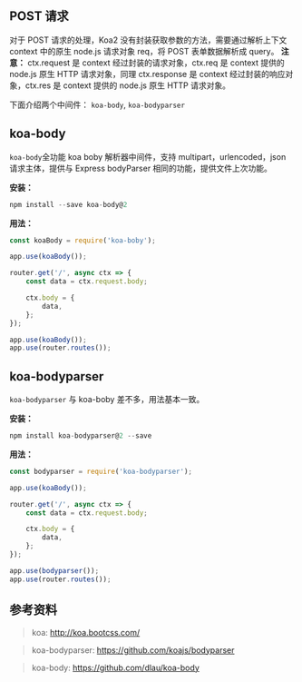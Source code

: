 

## POST 请求
对于 POST 请求的处理，Koa2 没有封装获取参数的方法，需要通过解析上下文 context 中的原生 node.js 请求对象 req，将 POST 表单数据解析成 query。
**注意：** ctx.request 是 context 经过封装的请求对象，ctx.req 是 context 提供的 node.js 原生 HTTP 请求对象，同理 ctx.response 是 context 经过封装的响应对象，ctx.res 是 context 提供的 node.js 原生 HTTP 请求对象。


下面介绍两个中间件： `koa-body`, `koa-bodyparser`

## koa-body
`koa-body`全功能 koa boby 解析器中间件，支持 multipart，urlencoded，json 请求主体，提供与 Express bodyParser 相同的功能，提供文件上次功能。

**安装：**

```js
npm install --save koa-body@2
```

**用法：**

```js
const koaBody = require('koa-boby');

app.use(koaBody());

router.get('/', async ctx => {
    const data = ctx.request.body;

    ctx.body = {
        data,
    };
});

app.use(koaBody());
app.use(router.routes());
```

## koa-bodyparser
`koa-bodyparser` 与 koa-boby 差不多，用法基本一致。

**安装：**

```js
npm install koa-bodyparser@2 --save
```

**用法：**

```js
const bodyparser = require('koa-bodyparser');

app.use(koaBody());

router.get('/', async ctx => {
    const data = ctx.request.body;

    ctx.body = {
        data,
    };
});

app.use(bodyparser());
app.use(router.routes());
```


## 参考资料
> koa: http://koa.bootcss.com/


> koa-bodyparser: https://github.com/koajs/bodyparser


> koa-body: https://github.com/dlau/koa-body

